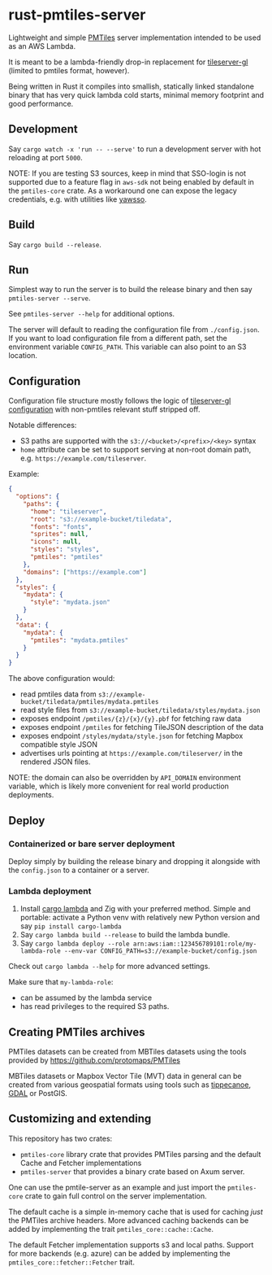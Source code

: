 # rust-pmtiles-server

Lightweight and simple [PMTiles](https://github.com/protomaps/PMTiles) server implementation intended to be used as an AWS Lambda.

It is meant to be a lambda-friendly drop-in replacement for [tileserver-gl](https://github.com/maptiler/tileserver-gl) (limited to pmtiles format, however).

Being written in Rust it compiles into smallish, statically linked standalone binary that has very quick lambda cold starts, minimal memory footprint and good performance.

## Development

Say `cargo watch -x 'run -- --serve'` to run a development server with hot reloading at port `5000`.

NOTE: If you are testing S3 sources, keep in mind that SSO-login is not supported due to a feature flag in `aws-sdk` not being enabled by default in the `pmtiles-core` crate.
As a workaround one can expose the legacy credentials, e.g. with utilities like [yawsso](https://github.com/victorskl/yawsso).

## Build

Say `cargo build --release`.

## Run

Simplest way to run the server is to build the release binary and then say `pmtiles-server --serve`.

See `pmtiles-server --help` for additional options.

The server will default to reading the configuration file from `./config.json`. If you want to load configuration file from a different path, set the environment variable `CONFIG_PATH`. This variable can also point to an S3 location.

## Configuration

Configuration file structure mostly follows the logic of [tileserver-gl configuration](https://tileserver.readthedocs.io/en/latest/config.html) with non-pmtiles relevant stuff stripped off.

Notable differences:

- S3 paths are supported with the `s3://<bucket>/<prefix>/<key>` syntax
- `home` attribute can be set to support serving at non-root domain path, e.g. `https://example.com/tileserver`.

Example:

```json
{
  "options": {
    "paths": {
      "home": "tileserver",
      "root": "s3://example-bucket/tiledata",
      "fonts": "fonts",
      "sprites": null,
      "icons": null,
      "styles": "styles",
      "pmtiles": "pmtiles"
    },
    "domains": ["https://example.com"]
  },
  "styles": {
    "mydata": {
      "style": "mydata.json"
    }
  },
  "data": {
    "mydata": {
      "pmtiles": "mydata.pmtiles"
    }
  }
}
```

The above configuration would:

- read pmtiles data from `s3://example-bucket/tiledata/pmtiles/mydata.pmtiles`
- read style files from `s3://example-bucket/tiledata/styles/mydata.json`
- exposes endpoint `/pmtiles/{z}/{x}/{y}.pbf` for fetching raw data
- exposes endpoint `/pmtiles` for fetching TileJSON description of the data
- exposes endpoint `/styles/mydata/style.json` for fetching Mapbox compatible style JSON
- advertises urls pointing at `https://example.com/tileserver/` in the rendered JSON files.

NOTE: the domain can also be overridden by `API_DOMAIN` environment variable, which is likely more convenient for real world production deployments.

## Deploy

### Containerized or bare server deployment

Deploy simply by building the release binary and dropping it alongside with the `config.json` to a container or a server.

### Lambda deployment

1. Install [cargo lambda](https://www.cargo-lambda.info/guide/installation.html) and Zig with your preferred method. Simple and portable: activate a Python venv with relatively new Python version and say `pip install cargo-lambda`
2. Say `cargo lambda build --release` to build the lambda bundle.
3. Say `cargo lambda deploy --role arn:aws:iam::123456789101:role/my-lambda-role --env-var CONFIG_PATH=s3://example-bucket/config.json`

Check out `cargo lambda --help` for more advanced settings.

Make sure that `my-lambda-role`:

- can be assumed by the lambda service
- has read privileges to the required S3 paths.

## Creating PMTiles archives

PMTiles datasets can be created from MBTiles datasets using the tools provided by https://github.com/protomaps/PMTiles

MBTiles datasets or Mapbox Vector Tile (MVT) data in general can be created from various geospatial formats using tools such as [tippecanoe](https://github.com/mapbox/tippecanoe), [GDAL](https://gdal.org/index.html) or PostGIS.

## Customizing and extending

This repository has two crates:

- `pmtiles-core` library crate that provides PMTiles parsing and the default Cache and Fetcher implementations
- `pmtiles-server` that provides a binary crate based on Axum server.

One can use the pmtile-server as an example and just import the `pmtiles-core` crate to gain full control on the server implementation.

The default cache is a simple in-memory cache that is used for caching _just_ the PMTiles archive headers. More advanced caching backends can be added by implementing the trait `pmtiles_core::cache::Cache`.

The default Fetcher implementation supports s3 and local paths. Support for more backends (e.g. azure) can be added by implementing the `pmtiles_core::fetcher::Fetcher` trait.
